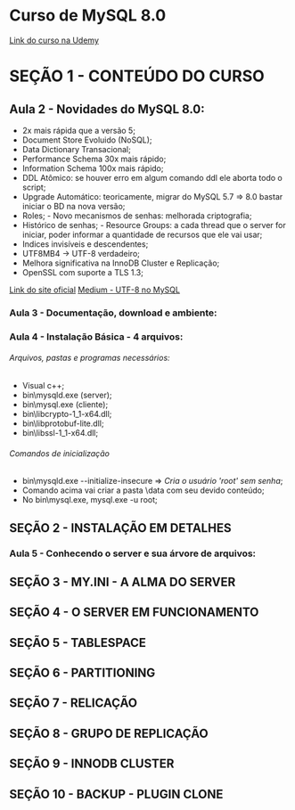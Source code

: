 <h1 class="center">Curso de MySQL 8.0</h1>
<a href="https://www.udemy.com/course/mysql_8_0/learn/lecture/18325436?start=0#overview">Link do curso na Udemy</a>

# SEÇÃO 1 - CONTEÚDO DO CURSO

## Aula 2 - Novidades do MySQL 8.0:

- 2x mais rápida que a versão 5;
- Document Store Evoluido (NoSQL);
- Data Dictionary Transacional;
- Performance Schema 30x mais rápido;
- Information Schema 100x mais rápido;
- DDL Atômico: se houver erro em algum comando ddl ele aborta todo o script;
- Upgrade Automático: teoricamente, migrar do MySQL 5.7 => 8.0 bastar iniciar o BD na nova versão;
- Roles; - Novo mecanismos de senhas: melhorada criptografia;
- Histórico de senhas; - Resource Groups: a cada thread que o server for iniciar, poder informar a quantidade de recursos que ele vai usar;
- Indices invisíveis e descendentes;
- UTF8MB4 -> UTF-8 verdadeiro;
- Melhora significativa na InnoDB Cluster e Replicação;
- OpenSSL com suporte a TLS 1.3;

[Link do site oficial](https://dev.mysql.com/doc/refman/8.0/en/mysql-nutshell.html)
[Medium - UTF-8 no MySQL](https://medium.com/@adamhooper/in-mysql-never-use-utf8-use-utf8mb4-11761243e434)

### Aula 3 - Documentação, download e ambiente:

### Aula 4 - Instalação Básica - 4 arquivos:

<h6>Arquivos, pastas e programas necessários:</h6>
  
  - Visual c++;
  - bin\mysqld.exe (server);
  - bin\mysql.exe (cliente);
  - bin\libcrypto-1_1-x64.dll;
  - bin\libprotobuf-lite.dll;
  - bin\libssl-1_1-x64.dll;

<h6>Comandos de inicialização</h6>
  
  - bin\mysqld.exe --initialize-insecure  => <i>Cria o usuário 'root' sem senha</i>;
  - Comando acima vai criar a pasta \data com seu devido conteúdo;
  - No bin\mysql.exe, mysql.exe -u root;

## SEÇÃO 2 - INSTALAÇÃO EM DETALHES

### Aula 5 - Conhecendo o server e sua árvore de arquivos:

## SEÇÃO 3 - MY.INI - A ALMA DO SERVER

## SEÇÃO 4 - O SERVER EM FUNCIONAMENTO

## SEÇÃO 5 - TABLESPACE

## SEÇÃO 6 - PARTITIONING

## SEÇÃO 7 - RELICAÇÃO

## SEÇÃO 8 - GRUPO DE REPLICAÇÃO

## SEÇÃO 9 - INNODB CLUSTER

## SEÇÃO 10 - BACKUP - PLUGIN CLONE
